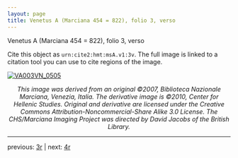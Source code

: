 ```yaml
---
layout: page
title: Venetus A (Marciana 454 = 822), folio 3, verso
---
```


Venetus A (Marciana 454 = 822), folio 3, verso

Cite this object as `urn:cite2:hmt:msA.v1:3v`.  The full image is linked to a citation tool you can use to cite regions of the image.

[![VA003VN_0505](http://www.homermultitext.org/iipsrv?IIIF=/project/homer/pyramidal/deepzoom/hmt/vaimg/2017a/VA003VN_0505.tif/full/800,/0/default.jpg)](http://www.homermultitext.org/ict2/?urn=urn:cite2:hmt:vaimg.2017a:VA003VN_0505) 

<p style="text-align: center; font-style: italic;">This image was derived from an original ©2007, Biblioteca Nazionale Marciana, Venezia, Italia. The derivative image is ©2010, Center for Hellenic Studies. Original and derivative are licensed under the Creative Commons Attribution-Noncommercial-Share Alike 3.0 License. The CHS/Marciana Imaging Project was directed by David Jacobs of the British Library.</p>

---

previous: [3r](../3r/) | next: [4r](../4r/)